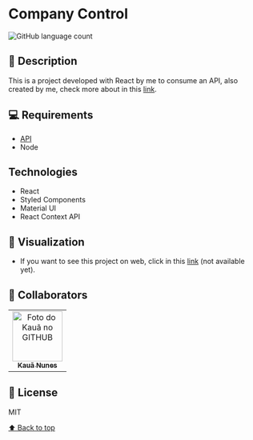 # Company Control

![GitHub language count](https://img.shields.io/apm/l/vim-mode?style=for-the-badge)

## 📝 Description
This is a project developed with React by me to consume an API, also created by me,  check more about in this [link](https://github.com/kauanunnes/node-api-restfull).

## 💻 Requirements

* [API](https://github.com/kauanunnes/node-api-restfull)
* Node

## Technologies

* React
* Styled Components
* Material UI
* React Context API

## 🔗 Visualization

* If you want to see this project on web, click in this [link]() (not available yet). 


## 🤝 Collaborators

<table>
  <tr>
    <td align="center">
      <a href="#">
        <img src="https://avatars.githubusercontent.com/u/62390986?v=4" width="100px;" alt="Foto do Kauã no GITHUB"/><br>
        <sub>
          <b>Kauã Nunes</b>
        </sub>
      </a>
    </td>
  </tr>
</table>


## 📝 License

MIT

[⬆ Back to top](#elixr)<br>